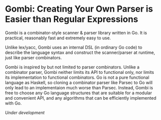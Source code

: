 Gombi: Creating Your Own Parser is Easier than Regular Expressions
==================================================================

Gombi is a combinator-style scanner & parser library written in Go. It is
practical, reasonably fast and extremely easy to use.

Unlike lex/yacc, Gombi uses an internal DSL (in ordinary Go code) to describe
the language syntax and construct the scanner/parser at runtime, just like
parser combinators.

Gombi is inspired by but not limited to parser combinators. Unlike a combinator
parser, Gombi neither limits its API to functional only, nor limits its
implementation to functional combinators. Go is not a pure functional language
as Haskell, so cloning a combinator parser like Parsec to Go will only lead to
an implementaion much worse than Parsec. Instead, Gombi is free to choose any Go
language structures that are suitable for a modular and convenient API, and any
algorithms that can be efficiently implemented with Go.

*Under development*
